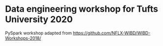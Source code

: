 # Data engineering workshop for Tufts University 2020

PySpark workshop adapted from https://github.com/NFLX-WIBD/WIBD-Workshops-2018/
